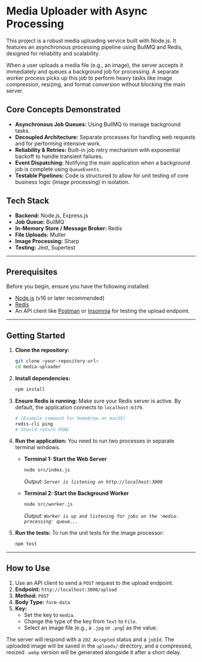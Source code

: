 # Media Uploader with Async Processing

This project is a robust media uploading service built with Node.js. It features an asynchronous processing pipeline using BullMQ and Redis, designed for reliability and scalability.

When a user uploads a media file (e.g., an image), the server accepts it immediately and queues a background job for processing. A separate worker process picks up this job to perform heavy tasks like image compression, resizing, and format conversion without blocking the main server.

## Core Concepts Demonstrated

*   **Asynchronous Job Queues:** Using BullMQ to manage background tasks.
*   **Decoupled Architecture:** Separate processes for handling web requests and for performing intensive work.
*   **Reliability & Retries:** Built-in job retry mechanism with exponential backoff to handle transient failures.
*   **Event Dispatching:** Notifying the main application when a background job is complete using `QueueEvents`.
*   **Testable Pipelines:** Code is structured to allow for unit testing of core business logic (image processing) in isolation.

## Tech Stack

*   **Backend:** Node.js, Express.js
*   **Job Queue:** BullMQ
*   **In-Memory Store / Message Broker:** Redis
*   **File Uploads:** Multer
*   **Image Processing:** Sharp
*   **Testing:** Jest, Supertest

---

## Prerequisites

Before you begin, ensure you have the following installed:
*   [Node.js](https://nodejs.org/) (v16 or later recommended)
*   [Redis](https://redis.io/docs/getting-started/installation/)
*   An API client like [Postman](https://www.postman.com/) or [Insomnia](https://insomnia.rest/) for testing the upload endpoint.

---

## Getting Started

1.  **Clone the repository:**
    ```bash
    git clone <your-repository-url>
    cd media-uploader
    ```

2.  **Install dependencies:**
    ```bash
    npm install
    ```

3.  **Ensure Redis is running:**
    Make sure your Redis server is active. By default, the application connects to `localhost:6379`.
    ```bash
    # (Example command for Homebrew on macOS)
    redis-cli ping
    # Should return PONG
    ```

4.  **Run the application:**
    You need to run two processes in separate terminal windows.

    *   **Terminal 1: Start the Web Server**
        ```bash
        node src/index.js
        ```
        *Output: `Server is listening on http://localhost:3000`*

    *   **Terminal 2: Start the Background Worker**
        ```bash
        node src/worker.js
        ```
        *Output: `Worker is up and listening for jobs on the 'media-processing' queue...`*

5.  **Run the tests:**
    To run the unit tests for the image processor:
    ```bash
    npm test
    ```

---

## How to Use

1.  Use an API client to send a `POST` request to the upload endpoint.
2.  **Endpoint:** `http://localhost:3000/upload`
3.  **Method:** `POST`
4.  **Body Type:** `form-data`
5.  **Key:**
    *   Set the key to `media`.
    *   Change the type of the key from `Text` to `File`.
    *   Select an image file (e.g., a `.jpg` or `.png`) as the value.

The server will respond with a `202 Accepted` status and a `jobId`. The uploaded image will be saved in the `uploads/` directory, and a compressed, resized `.webp` version will be generated alongside it after a short delay.